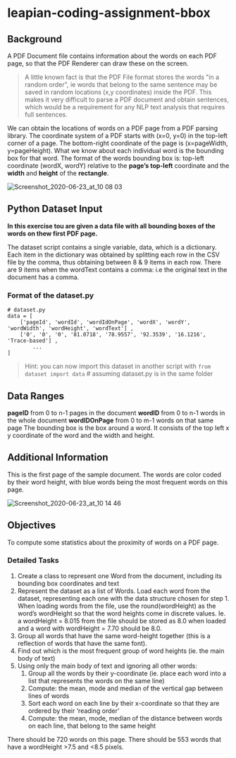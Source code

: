 # leapian-coding-assignment-bbox

## Background
A PDF Document file contains information about the words on each PDF page, so that the PDF Renderer can draw these on the screen. 

> A little known fact is that the PDF File format stores the words "in a random order", ie words that belong to the same sentence may be saved in random locations (x,y coordinates) inside the PDF. 
This makes it very difficult to parse a PDF document and obtain sentences, which would be a requirement for any NLP text analysis that requires full sentences.

We can obtain the locations of words on a PDF page from a PDF parsing library. The coordinate system of a PDF starts with (x=0, y=0) in the top-left corner of a page. 
The bottom-right coordinate of the page is (x=pageWidth, y=pageHeight).
What we know about each individual word is the bounding box for that word. 
The format of the words bounding box is: 
top-left coordinate (wordX, wordY) relative to the **page’s top-left** coordinate and the **width** and **height** of the **rectangle**.

![Screenshot_2020-06-23_at_10 08 03](https://user-images.githubusercontent.com/402956/151150665-9595be60-cf59-42e9-af1f-02c07b370eb0.png)

## Python Dataset Input
**In this exercise tou are given a data file with all bounding boxes of the words on thew first PDF page.**

The dataset script contains a single variable, data, which is a dictionary. Each item in the dictionary was obtained by splitting each row in the CSV file by the comma, thus obtaining between 8 & 9 items in each row. There are 9 items when the wordText contains a comma: i.e the original text in the document has a comma.

### Format of the dataset.py
```
# dataset.py
data = [
    ['pageId', 'wordId', 'wordIdOnPage', 'wordX', 'wordY', 'wordWidth', 'wordHeight', 'wordText'] ,
    ['0', '0', '0', '81.0718', '78.9557', '92.3539', '16.1216', 'Trace-based'] ,
		...
]
```

> Hint: you can now import this dataset in another script with `from dataset import data` # assuming dataset.py is in the same folder

## Data Ranges
**pageID** from 0 to n-1 pages in the document
**wordID** from 0 to n-1 words in the whole document
**wordIDOnPage** from 0 to m-1 words on that same page
The bounding box is the box around a word. It consists of the top left x y coordinate of the word and the width and height.

## Additional Information
This is the first page of the sample document. 
The words are color coded by their word height, with blue words being the most frequent words on this page.

![Screenshot_2020-06-23_at_10 14 46](https://user-images.githubusercontent.com/402956/151151477-ee567ef6-b3d5-4a52-820e-446517da0c4d.png)

## Objectives
To compute some statistics about the proximity of words on a PDF page.

### Detailed Tasks
1. Create a class to represent one Word from the document, including its bounding box coordinates and text
2. Represent the dataset as a list of Words. Load each word from the dataset, representing each one with the data structure chosen for step 1. When loading words from the file, use the round(wordHeight) as the word’s wordHeight so that the word heights come in discrete values. Ie. a wordHeight = 8.015 from the file should be stored as 8.0 when loaded and a word with wordHeight = 7.70 should be 8.0.
3. Group all words that have the same word-height together (this is a reflection of words that have the same font).
4. Find out which is the most frequent group of word heights (ie. the main body of text)
5. Using only the main body of text and ignoring all other words:
    1. Group all the words by their y-coordinate (ie. place each word into a list that represents the words on the same line)
    2. Compute: the mean, mode and median of the vertical gap between lines of words
    3. Sort each word on each line by their x-coordinate so that they are ordered by their ‘reading order’
    4. Compute: the mean, mode, median of the distance between words on each line, that belong to the same height

> 
There should be 720 words on this page. There should be 553 words that have a wordHeight >7.5 and <8.5 pixels.



